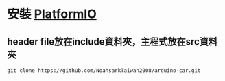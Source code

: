 # 安裝 [PlatformIO](https://marketplace.visualstudio.com/items?itemName=platformio.platformio-ide)

## header file放在include資料夾，主程式放在src資料夾

```shell
git clone https://github.com/NoahsarkTaiwan2008/arduino-car.git
```
